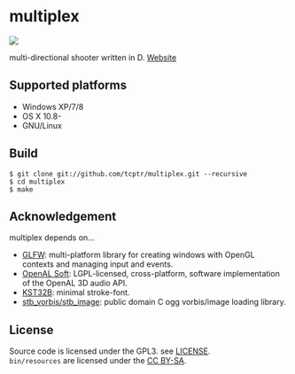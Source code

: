 multiplex
=========

![](http://tcptr.github.io/images/multiplex_4.png)

multi-directional shooter written in D. [Website](http://tcptr.github.io/multiplex)

## Supported platforms

* Windows XP/7/8
* OS X 10.8-
* GNU/Linux

## Build

```
$ git clone git://github.com/tcptr/multiplex.git --recursive
$ cd multiplex
$ make
```

## Acknowledgement

multiplex depends on...

* [GLFW](http://www.glfw.org/): multi-platform library for creating windows with OpenGL contexts and managing input and events.
* [OpenAL Soft](http://kcat.strangesoft.net/openal.html): LGPL-licensed, cross-platform, software implementation of the OpenAL 3D audio API.
* [KST32B](http://www.vector.co.jp/soft/data/writing/se119277.html): minimal stroke-font.
* [stb_vorbis/stb_image](http://www.nothings.org/): public domain C ogg vorbis/image loading library.

## License

Source code is licensed under the GPL3. see [LICENSE](./LICENSE).  
`bin/resources` are licensed under the [CC BY-SA](https://creativecommons.org/licenses/by-sa/3.0/).

